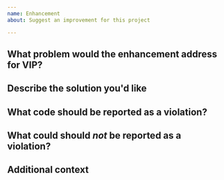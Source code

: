 ```yaml
---
name: Enhancement
about: Suggest an improvement for this project

---
```


<!-- Before requesting this, consider if this really is VIP-specific, or whether the improvement would benefit everyone, via the WordPress Coding Standards: https://github.com/WordPress-Coding-Standards/WordPress-Coding-Standards/issues/new -->

## What problem would the enhancement address for VIP?
<!-- A clear and concise description of what the problem is. Ex. I'm always frustrated when [...] -->

## Describe the solution you'd like

<!--
A clear and concise description of what you want to happen.
-->

## What code should be reported as a violation?

## What could should *not* be reported as a violation?

## Additional context
<!-- Add any other context or screenshots about the feature request here. -->
